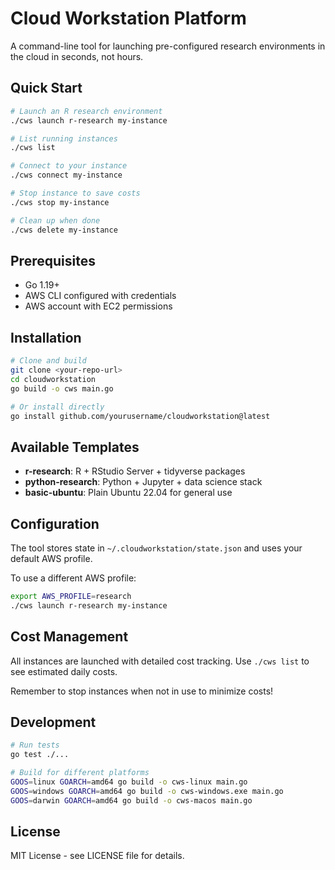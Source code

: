 # Cloud Workstation Platform

A command-line tool for launching pre-configured research environments in the cloud in seconds, not hours.

## Quick Start

```bash
# Launch an R research environment
./cws launch r-research my-instance

# List running instances  
./cws list

# Connect to your instance
./cws connect my-instance

# Stop instance to save costs
./cws stop my-instance

# Clean up when done
./cws delete my-instance
```

## Prerequisites

- Go 1.19+
- AWS CLI configured with credentials
- AWS account with EC2 permissions

## Installation

```bash
# Clone and build
git clone <your-repo-url>
cd cloudworkstation
go build -o cws main.go

# Or install directly
go install github.com/yourusername/cloudworkstation@latest
```

## Available Templates

- **r-research**: R + RStudio Server + tidyverse packages
- **python-research**: Python + Jupyter + data science stack  
- **basic-ubuntu**: Plain Ubuntu 22.04 for general use

## Configuration

The tool stores state in `~/.cloudworkstation/state.json` and uses your default AWS profile.

To use a different AWS profile:
```bash
export AWS_PROFILE=research
./cws launch r-research my-instance
```

## Cost Management

All instances are launched with detailed cost tracking. Use `./cws list` to see estimated daily costs.

Remember to stop instances when not in use to minimize costs!

## Development

```bash
# Run tests
go test ./...

# Build for different platforms
GOOS=linux GOARCH=amd64 go build -o cws-linux main.go
GOOS=windows GOARCH=amd64 go build -o cws-windows.exe main.go
GOOS=darwin GOARCH=amd64 go build -o cws-macos main.go
```

## License

MIT License - see LICENSE file for details.
